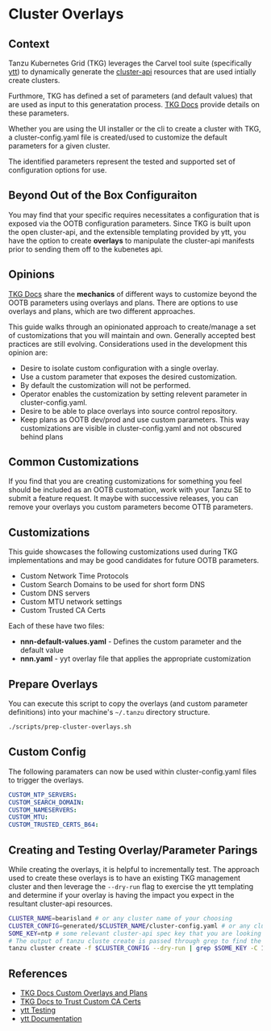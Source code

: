 # Cluster Overlays

## Context

Tanzu Kubernetes Grid (TKG) leverages the Carvel tool suite (specifically [ytt](http://carvel.dev/ytt)) to dynamically
generate the [cluster-api](https://cluster-api.sigs.k8s.io/) resources that are used intially create clusters.

Furthmore, TKG has defined a set of parameters (and default values) that are used as input to this generatation process.  [TKG Docs](https://docs.vmware.com/en/VMware-Tanzu-Kubernetes-Grid/1.3/vmware-tanzu-kubernetes-grid-13/GUID-tanzu-config-reference.html) provide details on these parameters.

Whether you are using the UI installer or the cli to create a cluster with TKG, a cluster-config.yaml file is created/used to customize the default parameters for a given cluster.

The identified parameters represent the tested and supported set of configuration options for use.

## Beyond Out of the Box Configuraiton

You may find that your specific requires necessitates a configuration that is exposed via the OOTB configuration parameters.  Since TKG is built upon the open cluster-api, and the extensible templating provided by ytt, you have the option to create **overlays** to manipulate the cluster-api manifests prior to sending them off to the kubenetes api.

## Opinions

[TKG Docs](https://docs.vmware.com/en/VMware-Tanzu-Kubernetes-Grid/1.3/vmware-tanzu-kubernetes-grid-13/GUID-tanzu-k8s-clusters-config-plans.html) share the **mechanics** of different ways to customize beyond the OOTB parameters using overlays and plans.  There are options to use overlays and plans, which are two different approaches.

This guide walks through an opinionated approach to create/manage a set of customizations that you will maintain and own.  Generally accepted best practices are still evolving.  Considerations used in the development this opinion are:

- Desire to isolate custom configuration with a single overlay.
- Use a custom parameter that exposes the desired customization.
- By default the customization will not be performed.
- Operator enables the customization by setting relevent parameter in cluster-config.yaml.
- Desire to be able to place overlays into source control repository.
- Keep plans as OOTB dev/prod and use custom parameters.  This way customizations are visible in cluster-config.yaml and not obscured behind plans

## Common Customizations

If you find that you are creating customizations for something you feel should be included as an OOTB customation, work with your Tanzu SE to submit a feature request.  It maybe with successive releases, you can remove your overlays you custom parameters become OTTB parameters.

## Customizations

This guide showcases the following customizations used during TKG implementations and may be good candidates for future OOTB parameters.

- Custom Network Time Protocols
- Custom Search Domains to be used for short form DNS
- Custom DNS servers
- Custom MTU network settings
- Custom Trusted CA Certs

Each of these have two files:

- **nnn-default-values.yaml** - Defines the custom parameter and the default value
- **nnn.yaml** - yyt overlay file that applies the appropriate customization

## Prepare Overlays

You can execute this script to copy the overlays (and custom parameter definitions) into your machine's `~/.tanzu` directory structure.

```bash
./scripts/prep-cluster-overlays.sh
```

## Custom Config

The following paramaters can now be used within cluster-config.yaml files to trigger the overlays.

```yaml
CUSTOM_NTP_SERVERS: 
CUSTOM_SEARCH_DOMAIN: 
CUSTOM_NAMESERVERS: 
CUSTOM_MTU: 
CUSTOM_TRUSTED_CERTS_B64: 
```

## Creating and Testing Overlay/Parameter Parings

While creating the overlays, it is helpful to incrementally test.  The approach used to create these overlays is to have an existing TKG management cluster and then leverage the `--dry-run` flag to exercise the ytt templating and determine if your overlay is having the impact you expect in the resultant cluster-api resources.

```bash
CLUSTER_NAME=bearisland # or any cluster name of your choosing
CLUSTER_CONFIG=generated/$CLUSTER_NAME/cluster-config.yaml # or any cluster-config of your choosing
SOME_KEY=ntp # some relevant cluster-api spec key that you are looking to modif
# The output of tanzu cluste create is passed through grep to find the key and context you are looking for
tanzu cluster create -f $CLUSTER_CONFIG --dry-run | grep $SOME_KEY -C 10
```

## References

- [TKG Docs Custom Overlays and Plans](https://docs.vmware.com/en/VMware-Tanzu-Kubernetes-Grid/1.3/vmware-tanzu-kubernetes-grid-13/GUID-tanzu-k8s-clusters-config-plans.html)
- [TKG Docs to Trust Custom CA Certs](https://docs.vmware.com/en/VMware-Tanzu-Kubernetes-Grid/1.3/vmware-tanzu-kubernetes-grid-13/GUID-cluster-lifecycle-secrets.html?hWord=N4IghgNiBcIC4GsDmBaAxgVwM5wPYFt0wA6ABwFN8QBfIA#trust-custom-ca-certificates-on-cluster-nodes-3)
- [ytt Testing](https://carvel.dev/ytt/)
- [ytt Documentation](https://carvel.dev/ytt/docs/latest/)